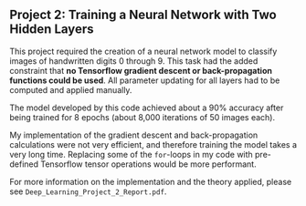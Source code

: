 ## Project 2: Training a Neural Network with Two Hidden Layers

This project required the creation of a neural network model to classify images of handwritten digits 0 through 9. This task had the added constraint that **no Tensorflow gradient descent or back-propagation functions could be used**. All parameter updating for all layers had to be computed and applied manually.

The model developed by this code achieved about a 90% accuracy after being trained for 8 epochs (about 8,000 iterations of 50 images each).

My implementation of the gradient descent and back-propagation calculations were not very efficient, and therefore training the model takes a very long time. Replacing some of the ```for```-loops in my code with pre-defined Tensorflow tensor operations would be more performant.

For more information on the implementation and the theory applied, please see ```Deep_Learning_Project_2_Report.pdf```.
